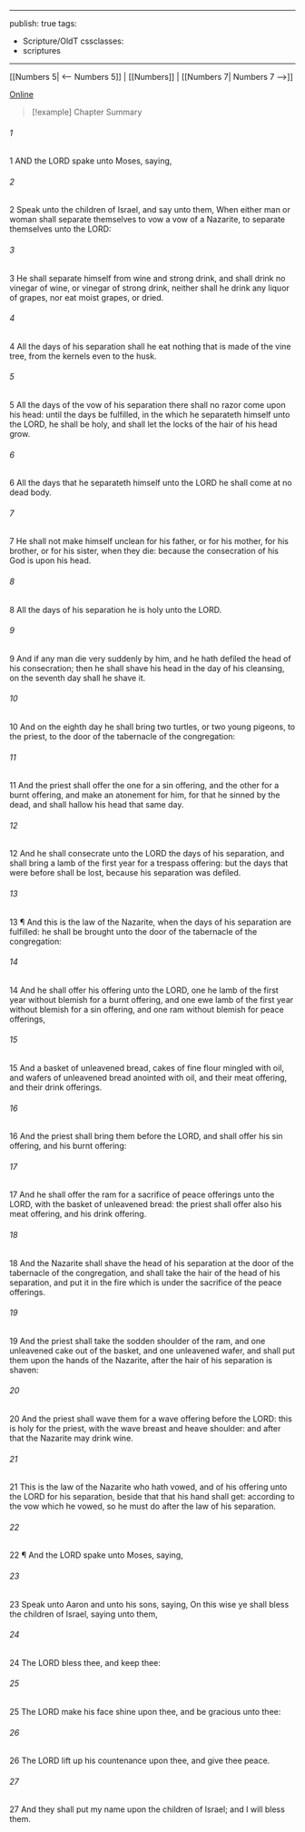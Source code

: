 

---
publish: true
tags:
  - Scripture/OldT
cssclasses:
  - scriptures
---
[[Numbers 5| <-- Numbers 5]] | [[Numbers]] | [[Numbers 7| Numbers 7 -->]]

[Online](https://churchofjesuschrist.org/study/scriptures/ot/num/6?lang=eng)

>[!example] Chapter Summary
>
###### 1
1 AND the LORD spake unto Moses, saying,
###### 2
2 Speak unto the children of Israel, and say unto them, When either man or woman shall separate themselves to vow a vow of a Nazarite, to separate themselves unto the LORD:
###### 3
3 He shall separate himself from wine and strong drink, and shall drink no vinegar of wine, or vinegar of strong drink, neither shall he drink any liquor of grapes, nor eat moist grapes, or dried.
###### 4
4 All the days of his separation shall he eat nothing that is made of the vine tree, from the kernels even to the husk.
###### 5
5 All the days of the vow of his separation there shall no razor come upon his head: until the days be fulfilled, in the which he separateth himself unto the LORD, he shall be holy, and shall let the locks of the hair of his head grow.
###### 6
6 All the days that he separateth himself unto the LORD he shall come at no dead body.
###### 7
7 He shall not make himself unclean for his father, or for his mother, for his brother, or for his sister, when they die: because the consecration of his God is upon his head.
###### 8
8 All the days of his separation he is holy unto the LORD.
###### 9
9 And if any man die very suddenly by him, and he hath defiled the head of his consecration; then he shall shave his head in the day of his cleansing, on the seventh day shall he shave it.
###### 10
10 And on the eighth day he shall bring two turtles, or two young pigeons, to the priest, to the door of the tabernacle of the congregation:
###### 11
11 And the priest shall offer the one for a sin offering, and the other for a burnt offering, and make an atonement for him, for that he sinned by the dead, and shall hallow his head that same day.
###### 12
12 And he shall consecrate unto the LORD the days of his separation, and shall bring a lamb of the first year for a trespass offering: but the days that were before shall be lost, because his separation was defiled.
###### 13
13 ¶ And this is the law of the Nazarite, when the days of his separation are fulfilled: he shall be brought unto the door of the tabernacle of the congregation:
###### 14
14 And he shall offer his offering unto the LORD, one he lamb of the first year without blemish for a burnt offering, and one ewe lamb of the first year without blemish for a sin offering, and one ram without blemish for peace offerings,
###### 15
15 And a basket of unleavened bread, cakes of fine flour mingled with oil, and wafers of unleavened bread anointed with oil, and their meat offering, and their drink offerings.
###### 16
16 And the priest shall bring them before the LORD, and shall offer his sin offering, and his burnt offering:
###### 17
17 And he shall offer the ram for a sacrifice of peace offerings unto the LORD, with the basket of unleavened bread: the priest shall offer also his meat offering, and his drink offering.
###### 18
18 And the Nazarite shall shave the head of his separation at the door of the tabernacle of the congregation, and shall take the hair of the head of his separation, and put it in the fire which is under the sacrifice of the peace offerings.
###### 19
19 And the priest shall take the sodden shoulder of the ram, and one unleavened cake out of the basket, and one unleavened wafer, and shall put them upon the hands of the Nazarite, after the hair of his separation is shaven:
###### 20
20 And the priest shall wave them for a wave offering before the  LORD: this is holy for the priest, with the wave breast and heave shoulder: and after that the Nazarite may drink wine.
###### 21
21 This is the law of the Nazarite who hath vowed, and of his offering unto the LORD for his separation, beside that that his hand shall get: according to the vow which he vowed, so he must do after the law of his separation.
###### 22
22 ¶ And the LORD spake unto Moses, saying,
###### 23
23 Speak unto Aaron and unto his sons, saying, On this wise ye shall bless the children of Israel, saying unto them,
###### 24
24 The LORD bless thee, and keep thee:
###### 25
25 The LORD make his face shine upon thee, and be gracious unto thee:
###### 26
26 The LORD lift up his countenance upon thee, and give thee peace.
###### 27
27 And they shall put my name upon the children of Israel; and I will bless them.



